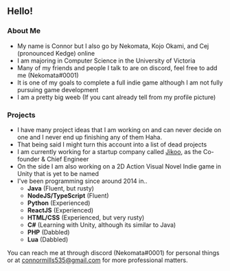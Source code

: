 ## Hello!

### About Me

- My name is Connor but I also go by Nekomata, Kojo Okami, and Cej (pronounced Kedge) online
- I am majoring in Computer Science in the University of Victoria
- Many of my friends and people I talk to are on discord, feel free to add me (Nekomata#0001)
- It is one of my goals to complete a full indie game although I am not fully pursuing game development
- I am a pretty big weeb (If you cant already tell from my profile picture)

### Projects

- I have many project ideas that I am working on and can never decide on one and I never end up finishing any of them Haha.
- That being said I might turn this account into a list of dead projects
- I am currently working for a startup company called [Jikoo](https://Jikoo.co), as the Co-founder & Chief Engineer
- On the side I am also working on a 2D Action Visual Novel Indie game in Unity that is yet to be named
- I've been programming since around 2014 in..
  - **Java** (Fluent, but rusty)
  - **NodeJS/TypeScript** (Fluent)
  - **Python** (Experienced)
  - **ReactJS** (Experienced)
  - **HTML/CSS** (Experienced, but very rusty)
  - **C#** (Learning with Unity, although its similar to Java)
  - **PHP** (Dabbled)
  - **Lua** (Dabbled)

You can reach me at through discord (Nekomata#0001) for personal things or at connormills535@gmail.com for more professional matters.
